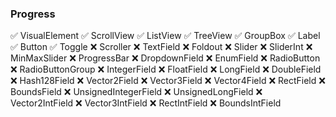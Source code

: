### Progress

✅ VisualElement
✅ ScrollView
✅ ListView
✅ TreeView
✅ GroupBox
✅ Label
✅ Button
✅ Toggle
❌ Scroller
❌ TextField
❌ Foldout
❌ Slider
❌ SliderInt
❌ MinMaxSlider
❌ ProgressBar
❌ DropdownField
❌ EnumField
❌ RadioButton
❌ RadioButtonGroup
❌ IntegerField
❌ FloatField
❌ LongField
❌ DoubleField
❌ Hash128Field
❌ Vector2Field
❌ Vector3Field
❌ Vector4Field
❌ RectField
❌ BoundsField
❌ UnsignedIntegerField
❌ UnsignedLongField
❌ Vector2IntField
❌ Vector3IntField
❌ RectIntField
❌ BoundsIntField
